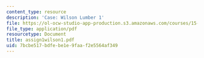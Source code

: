 ```yaml
---
content_type: resource
description: 'Case: Wilson Lumber 1'
file: https://ol-ocw-studio-app-production.s3.amazonaws.com/courses/15-402-finance-theory-ii-spring-2003/7bcbe517bdfebe1e9faaf2e5564af349_assign1wilson1.pdf
file_type: application/pdf
resourcetype: Document
title: assign1wilson1.pdf
uid: 7bcbe517-bdfe-be1e-9faa-f2e5564af349
---
```

